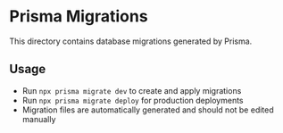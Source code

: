 # Prisma Migrations

This directory contains database migrations generated by Prisma.

## Usage
- Run `npx prisma migrate dev` to create and apply migrations
- Run `npx prisma migrate deploy` for production deployments
- Migration files are automatically generated and should not be edited manually